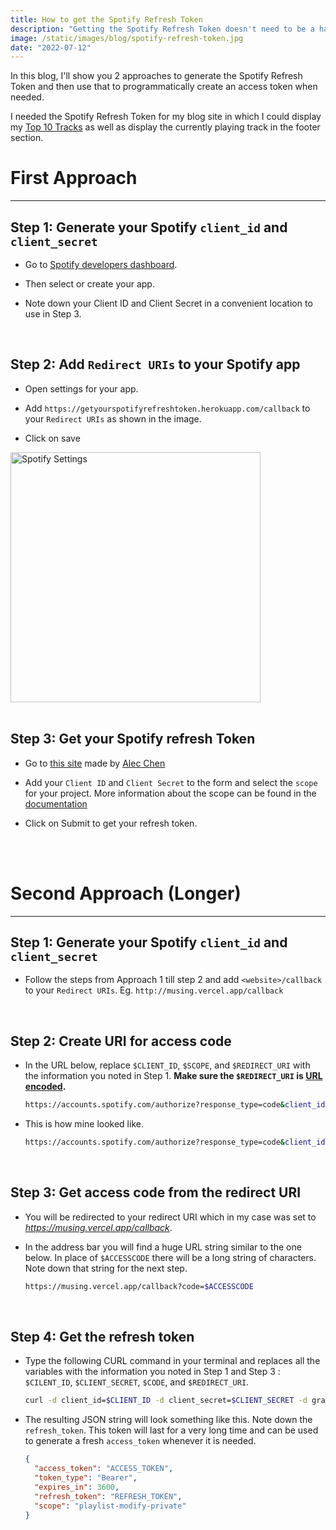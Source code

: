 ```yaml
---
title: How to get the Spotify Refresh Token
description: "Getting the Spotify Refresh Token doesn't need to be a hassle any longer."
image: /static/images/blog/spotify-refresh-token.jpg
date: "2022-07-12"
---
```


In this blog, I'll show you 2 approaches to generate the Spotify Refresh Token and then use that to programmatically create an access token when needed.

I needed the Spotify Refresh Token for my blog site in which I could display my [Top 10 Tracks](https://musing.vercel.app/stats) as well as display the currently playing track in the footer section.

# First Approach

<hr />

## Step 1: Generate your Spotify `client_id` and `client_secret`

- Go to [Spotify developers dashboard](https://developer.spotify.com/dashboard/).

- Then select or create your app.

- Note down your Client ID and Client Secret in a convenient location to use in Step 3.

<br />

## Step 2: Add `Redirect URIs` to your Spotify app

- Open settings for your app.

- Add `https://getyourspotifyrefreshtoken.herokuapp.com/callback` to your `Redirect URIs` as
  shown in the image.

- Click on save

<div className="grid place-items-center">
  <img
    className="inline rounded-lg"
    src="/static/images/blog/Spotify-Callback-URL.png"
    alt="Spotify Settings"
    width="400"
    height="400"
  />
</div>

<br />

## Step 3: Get your Spotify refresh Token

- Go to [this site](https://getyourspotifyrefreshtoken.herokuapp.com/) made by [Alec Chen](https://alecchendev.medium.com/get-your-spotify-refresh-token-with-this-simple-web-app-d942dad05847)

- Add your `Client ID` and `Client Secret` to the form and select the `scope` for your project. More information about the scope can be found in the [documentation](https://developer.spotify.com/documentation/general/guides/authorization/scopes/)

- Click on Submit to get your refresh token.

<br />
<br />

# Second Approach (Longer)

---

## Step 1: Generate your Spotify `client_id` and `client_secret`

- Follow the steps from Approach 1 till step 2 and add `<website>/callback` to your `Redirect URIs`. Eg. `http://musing.vercel.app/callback`

<br />

## Step 2: Create URI for access code

- In the URL below, replace `$CLIENT_ID`, `$SCOPE`, and `$REDIRECT_URI` with the information you noted in Step 1. **Make sure the `$REDIRECT_URI` is [URL encoded](https://meyerweb.com/eric/tools/dencoder/).**

  ```bash
  https://accounts.spotify.com/authorize?response_type=code&client_id=$CLIENT_ID&scope=$SCOPE&redirect_uri=$REDIRECT_URI
  ```

- This is how mine looked like.

  ```bash
  https://accounts.spotify.com/authorize?response_type=code&client_id=CLIENT_ID&scope=SCOPE&redirect_uri=https%3A%2F%2Fmusing.vercel.app%2Fcallback
  ```

<br />

## Step 3: Get access code from the redirect URI

- You will be redirected to your redirect URI which in my case was set to *https://musing.vercel.app/callback*.

- In the address bar you will find a huge URL string similar to the one below. In place of `$ACCESSCODE` there will be a long string of characters. Note down that string for the next step.

  ```bash
  https://musing.vercel.app/callback?code=$ACCESSCODE
  ```
<br />

## Step 4: Get the refresh token

- Type the following CURL command in your terminal and replaces all the variables with the information you noted in Step 1 and Step 3 : `$CILENT_ID`, `$CLIENT_SECRET`, `$CODE`, and `$REDIRECT_URI`.

  ```bash
  curl -d client_id=$CLIENT_ID -d client_secret=$CLIENT_SECRET -d grant_type=authorization_code -d code=$CODE -d redirect_uri=$REDIRECT_URI https://accounts.spotify.com/api/token
  ```

- The resulting JSON string will look something like this. Note down the `refresh_token`. This token will last for a very long time and can be used to generate a fresh `access_token` whenever it is needed.

  ```json
  {
    "access_token": "ACCESS_TOKEN",
    "token_type": "Bearer",
    "expires_in": 3600,
    "refresh_token": "REFRESH_TOKEN",
    "scope": "playlist-modify-private"
  }
  ```